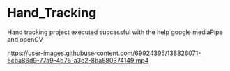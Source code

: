 # Hand_Tracking
Hand tracking project executed successful with the help google mediaPipe and openCV



https://user-images.githubusercontent.com/69924395/138826071-5cba86d9-77a9-4b76-a3c2-8ba580374149.mp4

